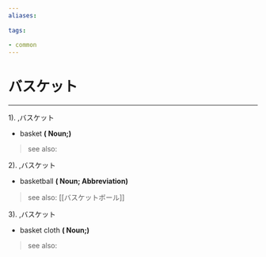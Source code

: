 ```yaml
---
aliases:
    
tags:
    
- common
---
```


# バスケット
---
1).
,バスケット

- basket
**( Noun;)**
> see also: 
            
2).
,バスケット

- basketball
**( Noun; Abbreviation)**
> see also:  [[バスケットボール]]
            
3).
,バスケット

- basket cloth
**( Noun;)**
> see also: 
            